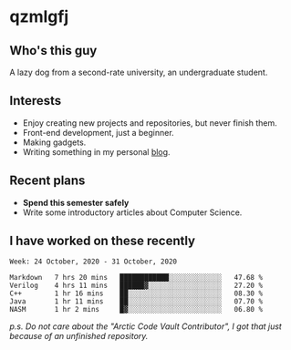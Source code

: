 # qzmlgfj

## Who's this guy

A lazy dog from a second-rate university, an undergraduate student.

## Interests

* Enjoy creating new projects and repositories, but never finish them.
* Front-end development, just a beginner.
* Making gadgets.
* Writing something in my personal [blog](https://qzmlgfj.ml/blog).

## Recent plans

* **Spend this semester safely**
* Write some introductory articles about Computer Science.

<!--
* Try to develop a website for [Anime4KCPP](https://github.com/TianZerL/Anime4KCPP).
* Develop a Markdown renderer which user can customize its css, of course it is GUI-based.~~(If I could finish  it before getting bored)~~
* Work with my [teammates](https://github.com/SWJTU-Lazy-Dogs).
* Find something interests me, as a hobby after finishing my ~~boring~~ homework.
-->

## I have worked on these recently

<!--START_SECTION:waka-->
```text
Week: 24 October, 2020 - 31 October, 2020

Markdown   7 hrs 20 mins   ████████████░░░░░░░░░░░░░   47.68 % 
Verilog    4 hrs 11 mins   ██████▓░░░░░░░░░░░░░░░░░░   27.20 % 
C++        1 hr 16 mins    ██░░░░░░░░░░░░░░░░░░░░░░░   08.30 % 
Java       1 hr 11 mins    ██░░░░░░░░░░░░░░░░░░░░░░░   07.70 % 
NASM       1 hr 2 mins     █▓░░░░░░░░░░░░░░░░░░░░░░░   06.80 % 
```
<!--END_SECTION:waka-->

*p.s.  Do not care about the "Arctic Code Vault Contributor", I got that just because of an unfinished repository.*

<!--
**qzmlgfj/qzmlgfj** is a ✨ _special_ ✨ repository because its `README.md` (this file) appears on your GitHub profile.

Here are some ideas to get you started:

- 🔭 I’m currently working on ...
- 🌱 I’m currently learning ...
- 👯 I’m looking to collaborate on ...
- 🤔 I’m looking for help with ...
- 💬 Ask me about ...
- 📫 How to reach me: ...
- 😄 Pronouns: ...
- ⚡ Fun fact: ...
-->
